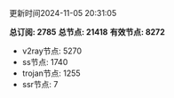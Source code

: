 更新时间2024-11-05 20:31:05

**总订阅: 2785**
**总节点: 21418**
**有效节点: 8272**
- v2ray节点: 5270
- ss节点: 1740
- trojan节点: 1255
- ssr节点: 7
